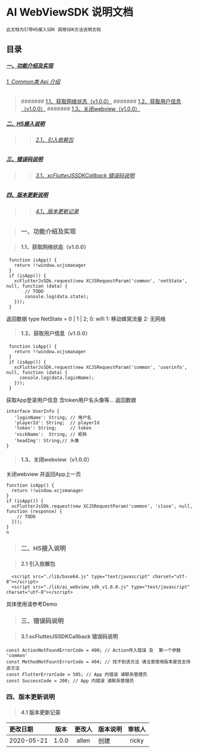 # AI WebViewSDK 说明文档

`此文档为引导H5接入SDK 调用SDK方法说明文档`

## 目录
##### [一、功能介绍及实现](#api-docs)
###### [1. Common类 Api 介绍](#api-docs)
>####### [1.1、获取网络状态（v1.0.0）](#api1)
>####### [1.2、获取用户信息（v1.0.0）](#api2)
>####### [1.3、关闭webview（v1.0.0）](#api3)

##### [二、H5接入说明](#h5-doc)
>> ###### [2.1、引入依赖包](#h5-lib)

##### [三、错误码说明](#error-code)
>> ###### [3.1、xcFlutterJSSDKCallback 错误码说明](#swift-start1)

##### [四、版本更新说明](#version-info)
>> ###### [4.1、版本更新记录](#edit-history)


>### <span id="api-docs" >一、功能介绍及实现</span>

>#### <span id="api1" >1.1、获取网络状态（v1.0.0）</span>
 ```
  function isApp() {
    return !!window.xcjsmanager
  }
  if (isApp()) {
    xcFlutterJsSDk.request(new XCJSRequestParam('common', 'netState', null, function (data) {
        // TODO
        console.log(data.state);
    }));
  }
```
 返回数据
 type NetState = 0 | 1 | 2;
 0: wifi
 1: 移动蜂窝流量
 2: 无网络
 
 
 
>#### <span id="api2" >1.2、获取用户信息（v1.0.0）</span>


 ```
  function isApp() {
    return !!window.xcjsmanager
  }
  if (isApp()) {
    xcFlutterJsSDk.request(new XCJSRequestParam('common', 'userinfo', null, function (data) {
      console.log(data.loginName);
    }));
  }

 ```
 
 
 获取App登录用户信息 含token用户名头像等...
 返回数据
 
 
 ```
 interface UserInfo {
    'loginName': String; // 用户名
    'playerId': String;  // playerId
    'token': String;     // token
    'nickName':  String; // 昵称
    'headImg': String;// 头像
 }
  ```
 
 >#### <span id="api3" >1.3、关闭webview（v1.0.0）</span>
  关闭webview 并返回App上一页
  ```
  function isApp() {
    return !!window.xcjsmanager
  }
  if (isApp()) {
    xcFlutterJsSDk.request(new XCJSRequestParam('common', 'close', null, function (response) {
      // TODO
    }));
  }
 n
 ```
 
 
>### <span id="h5-doc" >二、H5接入说明</span>

>#### <span id="h5-lib" >2.1 引入依赖包</span>
  ```
    <script src="./lib/base64.js" type="text/javascript" charset="utf-8"></script>
    <script src="./lib/ai_webview_sdk_v1.0.0.js" type="text/javascript" charset="utf-8"></script>
  ```
  具体使用请参考Demo


>### <span id="error-code" >三、错误码说明</span>

>#### <span id="h5-lib" >3.1 xcFlutterJSSDKCallback 错误码说明</span>

```
const ActionNotFoundErrorCode = 400; // Action传入错误 及  第一个参数 'common'
const MethodNotFountErrorCode = 404; // 找不到该方法 请注意使用版本是否支持该方法
const FlutterErrorCode = 505; // App 内错误 请联系管理员
const SuccessCode = 200; // App 内错误 请联系管理员
```

### <span id="version-info" >四、版本更新说明 </span>

>#### <span id="edit-history" >4.1 版本更新记录</span>

| 更改日期 | 版本 |更改人|版本说明|审核人|
|:------|:------:|:------:|:--------|:---:|
| 2020-05-21 | 1.0.0 | allen | 创建  | ricky |